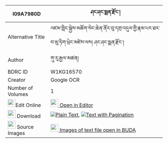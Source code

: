 |I09A7980D|ཤང་ཤང་སྨན་རྫོང་། 
| --- | --- 
|Alternative Title |འཛམ་གླིང་སྐྱེས་མཆོག་སེང་ཆེན་ནོར་བུ་དགྲ་འདུལ་གྱི་རྣམ་པར་ཐར་བ་མུ་ཏིག་ཕྲེང་མཛེས་ལས། ཤང་ཤང་སྨན་རྫོང་།
|Author| གུ་རུ་རྒྱལ་མཚན།
|BDRC ID | W1KG16570
|Creator | Google OCR
|Number of Volumes| 1
|<img width="25" src="https://img.icons8.com/color/25/000000/edit-property.png">Edit Online| [<img width="25" src="https://avatars.githubusercontent.com/u/45091458?s=200&v=4"> Open in Editor](http://editor.openpecha.org/I09A7980D)
|<img width="25" src="https://img.icons8.com/fluent/48/000000/download-2.png"/>  Download | [![](https://img.icons8.com/color/20/000000/txt.png)Plain Text](https://github.com/Openpecha/I09A7980D/releases/download/v2/shangshang_men_dzong_plain_I09A7980D.zip), [![](https://img.icons8.com/color/20/000000/txt.png)Text with Pagination](https://github.com/Openpecha/I09A7980D/releases/download/v2/shangshang_men_dzong_pages_I09A7980D.zip)
|<img width="25" src="https://img.icons8.com/plasticine/100/000000/pictures-folder.png"/>  Source Images | [<img width="25" src="https://library.bdrc.io/icons/BUDA-small.svg"> Images of text file open in BUDA](https://library.bdrc.io/show/bdr:W1KG16570)
